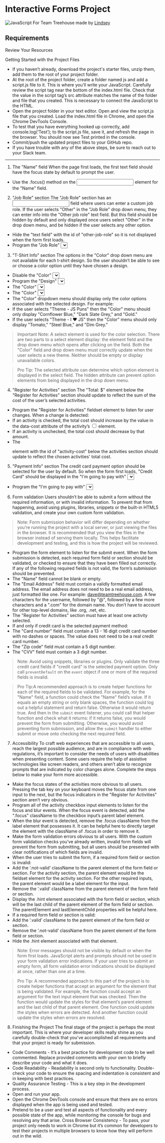 # Interactive Forms Project
![JavaScript](https://img.shields.io/badge/javascript-%23323330.svg?style=for-the-badge&logo=javascript&logoColor=%23F7DF1E)
For Team Treehouse made by [Lindsey](http://www.lindseyk.dev)

## Requirements
 Review Your Resources

Getting Started with the Project Files
- If you haven’t already, download the project's starter files, unzip them, add them to the root of your project folder.
- At the root of the project folder, create a folder named js and add a script.js file to it. This is where you’ll write your JavaScript. Carefully review the script tag near the bottom of the index.html file. Check that the value in the script tag’s src attribute matches the name of the folder and file that you created. This is necessary to connect the JavaScript to the HTML.
- Open the project folder in your text editor. Open and view the script.js file that you created. Load the index.html file in Chrome, and open the Chrome DevTools Console.
- To test that you have everything hooked up correctly, add console.log(‘Test’); to the script.js file, save it, and refresh the page in the browser. You should now see Test printed in the console.
- Commit/push the updated project files to your GitHub repo.
- If you have trouble with any of the above steps, be sure to reach out to your Slack team.
- ---
1. The "Name" field
When the page first loads, the first text field should have the focus state by default to prompt the user.
* Use the .focus() method on the <input type="text"> element for the "Name" field.
2. "Job Role" section
The "Job Role" section has an <input type="text"> field where users can enter a custom job role. If the user selects "Other" in the "Job Role" drop down menu, they can enter info into the "Other job role" text field. But this field should be hidden by default and only displayed once users select "Other" in the drop down menu, and be hidden if the user selects any other option.
* Hide the "text field" with the id of "other-job-role" so it is not displayed when the form first loads.
* Program the "Job Role" <select> element to listen for user changes. When a change is detected, display/hide the "text field" based on the user’s selection in the drop down menu.
3. "T-Shirt Info" section
The options in the "Color" drop down menu are not available for each t-shirt design. So the user shouldn’t be able to see or choose a color option until they have chosen a design.
* Disable the "Color" <select> element.
* Program the "Design" <select> element to listen for user changes. When a change is detected:
* The "Color" <select> element should be enabled.
* The "Color" <select> element should display an available color.
* The "Color" dropdown menu should display only the color options associated with the selected design. For example:
* If the user selects "Theme - JS Puns" then the "Color" menu should only display "Cornflower Blue," "Dark Slate Grey," and "Gold."
* If the user selects "Theme - I ♥ JS" then the "Color" menu should only display "Tomato," "Steel Blue," and "Dim Grey."
> Important Note: A select element is used for the color selection. There are two parts to a select element display: the element field and the drop down menu which opens after clicking on the field. Both the "Color" field and drop down menu must correctly update when the user selects a new theme. Neither should be empty or display unavailable colors.


> Pro Tip:
The selected attribute can determine which option element is displayed in the select field.
The hidden attribute can prevent option elements from being displayed in the drop down menu.

4. "Register for Activities" section
The "Total: $" element below the "Register for Activities" section should update to reflect the sum of the cost of the user’s selected activities.

* Program the "Register for Activities" fieldset element to listen for user changes. When a change is detected:
* If an activity is checked, the total cost should increase by the value in the data-cost attribute of the activity’s <input type="checkbox"> element.
* If an activity is unchecked, the total cost should decrease by that amount.
* The <p> element with the id of "activity-cost" below the activities section should update to reflect the chosen activities' total cost.

5. "Payment Info" section
The credit card payment option should be selected for the user by default. So when the form first loads, "Credit Card" should be displayed in the "I'm going to pay with" <select> element, and the credit card payment section should be the only payment section displayed in the form’s UI. And when the user selects one of the payment options from the "I'm going to pay with" drop down menu, the form should update to display only the chosen payment method section.
* Program the "I'm going to pay with" <select> element to listen for user changes. When a change is detected, hide all payment sections in the form’s UI except the selected one.

6. Form validation
Users shouldn’t be able to submit a form without the required information, or with invalid information. To prevent that from happening, avoid using plugins, libraries, snippets or the built-in HTML5 validation, and create your own custom form validation.

> Note: Form submission behavior will differ depending on whether you’re running the project with a local server, or just viewing the files in the browser. It is recommended that you view the files in the browser instead of serving them locally. This helps facilitate development and testing, and this is how the project will be reviewed.

* Program the form element to listen for the submit event. When the form submission is detected, each required form field or section should be validated, or checked to ensure that they have been filled out correctly. If any of the following required fields is not valid, the form’s submission should be prevented.
* The "Name" field cannot be blank or empty.
* The "Email Address" field must contain a validly formatted email address. The email address does not need to be a real email address, just formatted like one. For example: dave@teamtreehouse.com. A few characters for the username, followed by "@", followed by a few more characters and a ".com" for the domain name. You don’t have to account for other top-level domains, like .org, .net, etc.
* The "Register for Activities" section must have at least one activity selected.
* If and only if credit card is the selected payment method:
* The "Card number" field must contain a 13 - 16 digit credit card number with no dashes or spaces. The value does not need to be a real credit card number.
* The "Zip code" field must contain a 5 digit number.
* The "CVV" field must contain a 3 digit number.

> Note:
Avoid using snippets, libraries or plugins.
Only validate the three credit card fields if "credit card" is the selected payment option.
Only call `preventDefault` on the `event` object if one or more of the required fields is invalid.

> Pro Tip:A recommended approach is to create helper functions for each of the required fields to be validated. For example, for the "Name" field, a function could check the "Name" field’s value. If it equals an empty string or only blank spaces, the function could log out a helpful statement and return false. Otherwise it would return true. And then in the `submit` event listener, you could call that helper function and check what it returns: if it returns false, you would prevent the form from submitting. Otherwise, you would avoid preventing form submission, and allow the `submit` handler to either submit or move onto checking the next required field.

7. Accessibility
To craft web experiences that are accessible to all users, reach the largest possible audience, and are in compliance with web regulations, it’s important to consider the needs of users with disabilities when presenting content. Some users require the help of assistive technologies like screen readers, and others aren’t able to recognize prompts that are indicated by color changes alone. Complete the steps below to make your form more accessible.
* Make the focus states of the activities more obvious to all users. Pressing the tab key on your keyboard moves the focus state from one input to the next, but the focus indicators in the "Register for Activities" section aren’t very obvious.
* Program all of the activity checkbox input elements to listen for the focus and blur events.
When the focus event is detected, add the ".focus" className to the checkbox input’s parent label element.
* When the blur event is detected, remove the .focus className from the label element that possesses it. It can be helpful here to directly target the element with the className of .focus in order to remove it.
* Make the form validation errors obvious to all users. With the custom form validation checks you’ve already written, invalid form fields will prevent the form from submitting, but all users should be presented with clear notifications of which fields are invalid.
* When the user tries to submit the form, if a required form field or section is invalid:
* Add the ‘.not-valid’ className to the parent element of the form field or section. For the activity section, the parent element would be the fieldset element for the activity section. For the other required inputs, the parent element would be a label element for the input.
* Remove the ‘.valid’ className from the parent element of the form field or section.
* Display the .hint element associated with the form field or section, which will be the last child of the parent element of the form field or section. The parentElement and lastElementChild properties will be helpful here.
* If a required form field or section is valid:
* Add the ‘.valid’ className to the parent element of the form field or section.
* Remove the ‘.not-valid’ className from the parent element of the form field or section.
* Hide the .hint element associated with that element.

> Note:
Error messages should not be visible by default or when the form first loads.
JavaScript alerts and prompts should not be used in your form validation error indications.
If your user tries to submit an empty form, all form validation error indications should be displayed at once, rather than one at a time.

> Pro Tip: A recommended approach to this part of the project is to create helper functions that accept an argument for the element that is being validated. For example, the function could accept an argument for the text input element that was checked. Then the function would update the styles for that element’s parent element and the last child of that parent element. One function could update the styles when errors are detected. And another function could update the styles when errors are resolved.

8. Finishing the Project
The final stage of the project is perhaps the most important. This is where your developer skills really shine as you carefully double-check that you've accomplished all requirements and that your project is ready for submission.

* Code Comments - It’s a best practice for development code to be well commented. Replace provided comments with your own to briefly describe your code and what it does.
* Code Readability - Readability is second only to functionality. Double-check your code to ensure the spacing and indentation is consistent and in keeping with best practices.
* Quality Assurance Testing - This is a key step in the development process.
* Open and run your app.
* Open the Chrome DevTools console and ensure that there are no errors displayed when the app is being used and tested.
* Pretend to be a user and test all aspects of functionality and every possible state of the app, while monitoring the console for bugs and resolving any that arise.
Cross Browser Consistency - To pass, your project only needs to work in Chrome but it’s common for developers to test their projects in multiple browsers to know how they will perform out in the wild.